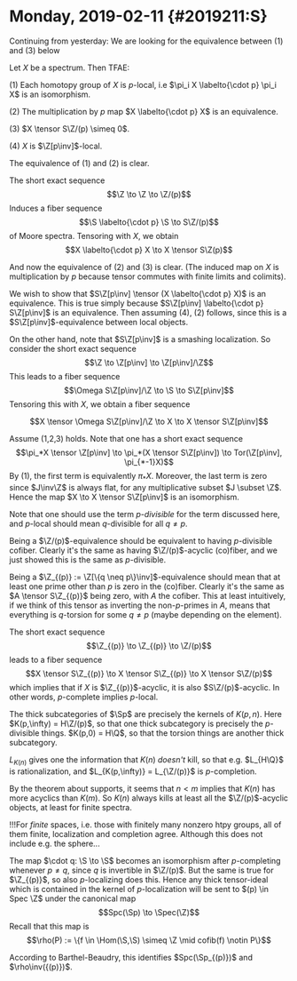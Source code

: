 Monday, 2019-02-11 {#2019211:S}
==================

Continuing from yesterday: We are looking for the equivalence between
(1) and (3) below

Let $X$ be a spectrum. Then TFAE:

(1) Each homotopy group of $X$ is $p$-local, i.e
    $\pi_i X \labelto{\cdot p} \pi_i X$ is an isomorphism.

(2) The multiplication by $p$ map $X \labelto{\cdot p} X$ is an
    equivalence.

(3) $X \tensor S\Z/(p) \simeq 0$.

(4) $X$ is $\Z[p\inv]$-local.

The equivalence of (1) and (2) is clear.

The short exact sequence $$\Z \to \Z \to \Z/(p)$$ Induces a fiber
sequence $$\S \labelto{\cdot p} \S \to S\Z/(p)$$ of Moore spectra.
Tensoring with $X$, we obtain
$$X \labelto{\cdot p} X \to X \tensor S\Z(p)$$

And now the equivalence of (2) and (3) is clear. (The induced map on $X$
is multiplication by $p$ because tensor commutes with finite limits and
colimits).

We wish to show that $S\Z[p\inv] \tensor (X \labelto{\cdot p} X)$ is an
equivalence. This is true simply because
$S\Z[p\inv] \labelto{\cdot p} S\Z[p\inv]$ is an equivalence. Then
assuming (4), (2) follows, since this is a $S\Z[p\inv]$-equivalence
between local objects.

On the other hand, note that $S\Z[p\inv]$ is a smashing localization. So
consider the short exact sequence $$\Z \to \Z[p\inv] \to \Z[p\inv]/\Z$$
This leads to a fiber sequence
$$\Omega S\Z[p\inv]/\Z \to \S \to S\Z[p\inv]$$ Tensoring this with $X$,
we obtain a fiber sequence

$$X \tensor \Omega S\Z[p\inv]/\Z \to X \to X \tensor S\Z[p\inv]$$

Assume (1,2,3) holds. Note that one has a short exact sequence
$$\pi_*X \tensor \Z[p\inv] \to \pi_*(X \tensor S\Z[p\inv]) \to Tor(\Z[p\inv], \pi_{*-1}X)$$
By (1), the first term is equivalently $\pi_*X$. Moreover, the last term
is zero since $J\inv\Z$ is always flat, for any multiplicative subset
$J \subset \Z$. Hence the map $X \to X \tensor S\Z[p\inv]$ is an
isomorphism.

Note that one should use the term *$p$-divisible* for the term discussed
here, and $p$-local should mean $q$-divisible for all $q\neq p$.

Being a $\Z/(p)$-equivalence should be equivalent to having
$p$-divisible cofiber. Clearly it's the same as having $\Z/(p)$-acyclic
(co)fiber, and we just showed this is the same as $p$-divisible.

Being a $\Z_{(p)} := \Z[\{q \neq p\}\inv]$-equivalence should mean that
at least one prime other than $p$ is zero in the (co)fiber. Clearly it's
the same as $A \tensor S\Z_{(p)}$ being zero, with $A$ the cofiber. This
at least intuitively, if we think of this tensor as inverting the
non-$p$-primes in $A$, means that everything is $q$-torsion for some
$q\neq p$ (maybe depending on the element).

The short exact sequence $$\Z_{(p)} \to \Z_{(p)} \to \Z/(p)$$ leads to a
fiber sequence
$$X \tensor S\Z_{(p)} \to X \tensor S\Z_{(p)} \to X \tensor S\Z/(p)$$
which implies that if $X$ is $\Z_{(p)}$-acyclic, it is also
$S\Z/(p)$-acyclic. In other words, $p$-complete implies $p$-local.

The thick subcategories of $\Sp$ are precisely the kernels of $K(p,n)$.
Here $K(p,\infty) = H\Z/(p)$, so that one thick subcategory is precisely
the $p$-divisible things. $K(p,0) = H\Q$, so that the torsion things are
another thick subcategory.

$L_{K(n)}$ gives one the information that $K(n)$ *doesn't* kill, so that
e.g. $L_{H\Q}$ is rationalization, and $L_{K(p,\infty)} = L_{\Z/(p)}$ is
$p$-completion.

By the theorem about supports, it seems that $n<m$ implies that $K(n)$
has more acyclics than $K(m)$. So $K(n)$ always kills at least all the
$\Z/(p)$-acyclic objects, at least for finite spectra.

!!!For *finite* spaces, i.e. those with finitely many nonzero htpy
groups, all of them finite, localization and completion agree. Although
this does not include e.g. the sphere\...

The map $\cdot q: \S \to \S$ becomes an isomorphism after $p$-completing
whenever $p \neq q$, since $q$ is invertible in $\Z/(p)$. But the same
is true for $\Z_{(p)}$, so also $p$-localizing does this. Hence any
thick tensor-ideal which is contained in the kernel of $p$-localization
will be sent to $(p) \in Spec \Z$ under the canonical map
$$Spc(\Sp) \to \Spec(\Z)$$ Recall that this map is
$$\rho(P) := \{f \in \Hom(\S,\S) \simeq \Z \mid cofib(f) \notin P\}$$

According to Barthel-Beaudry, this identifies $Spc(\Sp_{(p)})$ and
$\rho\inv({(p)})$.

